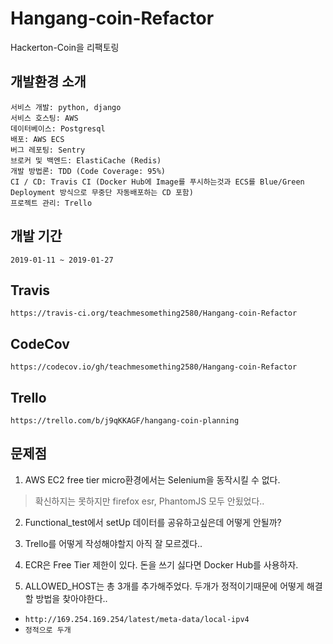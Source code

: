 # Hangang-coin-Refactor

Hackerton-Coin을 리팩토링

## 개발환경 소개

```text
서비스 개발: python, django
서비스 호스팅: AWS
데이터베이스: Postgresql
배포: AWS ECS
버그 레포팅: Sentry
브로커 및 백엔드: ElastiCache (Redis)
개발 방법론: TDD (Code Coverage: 95%)
CI / CD: Travis CI (Docker Hub에 Image를 푸시하는것과 ECS를 Blue/Green Deployment 방식으로 무중단 자동배포하는 CD 포함)
프로젝트 관리: Trello
```


## 개발 기간

```text
2019-01-11 ~ 2019-01-27
```

## Travis 

`https://travis-ci.org/teachmesomething2580/Hangang-coin-Refactor`

## CodeCov

`https://codecov.io/gh/teachmesomething2580/Hangang-coin-Refactor`

## Trello

`https://trello.com/b/j9qKKAGF/hangang-coin-planning`

## 문제점

1. AWS EC2 free tier micro환경에서는 Selenium을 동작시킬 수 없다.

> 확신하지는 못하지만 firefox esr, PhantomJS 모두 안됬었다..

2. Functional_test에서 setUp 데이터를 공유하고싶은데 어떻게 안될까?

3. Trello를 어떻게 작성해야할지 아직 잘 모르겠다..

4. ECR은 Free Tier 제한이 있다. 돈을 쓰기 싫다면 Docker Hub를 사용하자.

5. ALLOWED_HOST는 총 3개를 추가해주었다. 두개가 정적이기때문에 어떻게 해결할 방법을 찾아야한다..
  - `http://169.254.169.254/latest/meta-data/local-ipv4`
  - `정적으로 두개`
